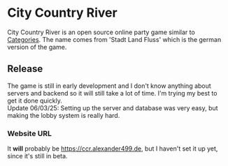# City Country River
City Country River is an open source online party game similar to [Categories](https://en.wikipedia.org/wiki/Categories_(game)). The name comes from 'Stadt Land Fluss' which is the german version of the game.

## Release

The game is still in early development and I don't know anything about servers and backend so it will still take a lot of time. I'm trying my best to get it done quickly. <br> Update 06/03/25: Setting up the server and database was very easy, but making the lobby system is really hard.

### Website URL
It **will** probably be https://ccr.alexander499.de, but I haven't set it up yet, since it's still in beta.
